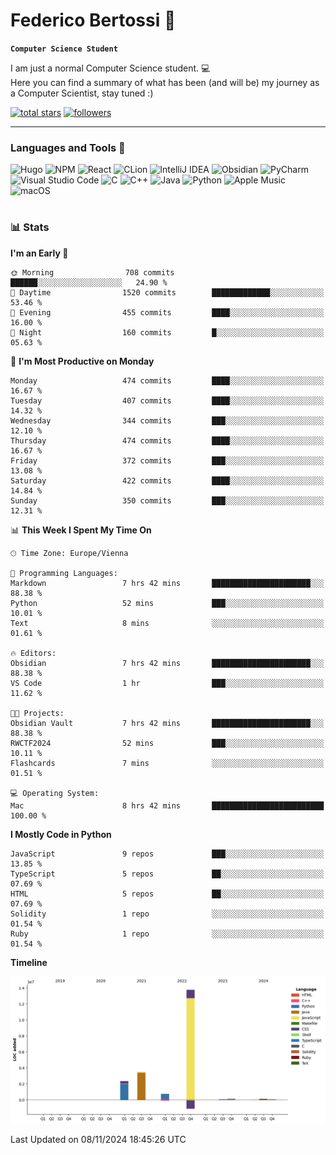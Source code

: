 # Federico Bertossi 🚀

**`Computer Science Student`**

[//]: # (Thanks to @ForrestKnight for the inspiration.)

<!-- TODO: Insert a banner image -->

I am just a normal Computer Science student. 💻 </br>
Here you can find a summary of what has been (and will be) my journey as a Computer Scientist, stay tuned :)

   <p>
      <a href="https://github.com/mrBymax?tab=repositories&sort=stargazers">
         <img alt="total stars" title="Total stars on GitHub" src="https://custom-icon-badges.demolab.com/github/stars/mrBymax?color=55960c&style=for-the-badge&labelColor=488207&logo=star"/></a>
<a href="https://github.com/mrBymax?tab=followers">
         <img alt="followers" title="Follow me on Github" src="https://custom-icon-badges.demolab.com/github/followers/mrBymax?color=236ad3&labelColor=1155ba&style=for-the-badge&logo=person-add&label=Follow&logoColor=white"/></a>
   </p>

---

<!-- TODO: Insert a GIF -->
### Languages and Tools 🧰

<!-- TODO: Change it with shields -->
![Hugo](https://img.shields.io/badge/Hugo-black.svg?style=for-the-badge&logo=Hugo)
![NPM](https://img.shields.io/badge/NPM-%23CB3837.svg?style=for-the-badge&logo=npm&logoColor=white)
![React](https://img.shields.io/badge/react-%2320232a.svg?style=for-the-badge&logo=react&logoColor=%2361DAFB)
![CLion](https://img.shields.io/badge/CLion-black?style=for-the-badge&logo=clion&logoColor=white)
![IntelliJ IDEA](https://img.shields.io/badge/IntelliJIDEA-000000.svg?style=for-the-badge&logo=intellij-idea&logoColor=white)
![Obsidian](https://img.shields.io/badge/Obsidian-%23483699.svg?style=for-the-badge&logo=obsidian&logoColor=white)
![PyCharm](https://img.shields.io/badge/pycharm-143?style=for-the-badge&logo=pycharm&logoColor=black&color=black&labelColor=green)
![Visual Studio Code](https://img.shields.io/badge/Visual%20Studio%20Code-0078d7.svg?style=for-the-badge&logo=visual-studio-code&logoColor=white)
![C](https://img.shields.io/badge/c-%2300599C.svg?style=for-the-badge&logo=c&logoColor=white)
![C++](https://img.shields.io/badge/c++-%2300599C.svg?style=for-the-badge&logo=c%2B%2B&logoColor=white)
![Java](https://img.shields.io/badge/java-%23ED8B00.svg?style=for-the-badge&logo=openjdk&logoColor=white)
![Python](https://img.shields.io/badge/python-3670A0?style=for-the-badge&logo=python&logoColor=ffdd54)
![Apple Music](https://img.shields.io/badge/Apple_Music-9933CC?style=for-the-badge&logo=apple-music&logoColor=white)
![macOS](https://img.shields.io/badge/mac%20os-000000?style=for-the-badge&logo=macos&logoColor=F0F0F0)


#

### 📊 Stats

<!-- ![My GitHub stats](https://github-readme-stats.vercel.app/api?username=mrBymax&show_icons=true&theme=dracula) -->


<!--START_SECTION:waka-->
**I'm an Early 🐤** 

```text
🌞 Morning                708 commits         ██████░░░░░░░░░░░░░░░░░░░   24.90 % 
🌆 Daytime                1520 commits        █████████████░░░░░░░░░░░░   53.46 % 
🌃 Evening                455 commits         ████░░░░░░░░░░░░░░░░░░░░░   16.00 % 
🌙 Night                  160 commits         █░░░░░░░░░░░░░░░░░░░░░░░░   05.63 % 
```
📅 **I'm Most Productive on Monday** 

```text
Monday                   474 commits         ████░░░░░░░░░░░░░░░░░░░░░   16.67 % 
Tuesday                  407 commits         ████░░░░░░░░░░░░░░░░░░░░░   14.32 % 
Wednesday                344 commits         ███░░░░░░░░░░░░░░░░░░░░░░   12.10 % 
Thursday                 474 commits         ████░░░░░░░░░░░░░░░░░░░░░   16.67 % 
Friday                   372 commits         ███░░░░░░░░░░░░░░░░░░░░░░   13.08 % 
Saturday                 422 commits         ████░░░░░░░░░░░░░░░░░░░░░   14.84 % 
Sunday                   350 commits         ███░░░░░░░░░░░░░░░░░░░░░░   12.31 % 
```


📊 **This Week I Spent My Time On** 

```text
🕑︎ Time Zone: Europe/Vienna

💬 Programming Languages: 
Markdown                 7 hrs 42 mins       ██████████████████████░░░   88.38 % 
Python                   52 mins             ███░░░░░░░░░░░░░░░░░░░░░░   10.01 % 
Text                     8 mins              ░░░░░░░░░░░░░░░░░░░░░░░░░   01.61 % 

🔥 Editors: 
Obsidian                 7 hrs 42 mins       ██████████████████████░░░   88.38 % 
VS Code                  1 hr                ███░░░░░░░░░░░░░░░░░░░░░░   11.62 % 

🐱‍💻 Projects: 
Obsidian Vault           7 hrs 42 mins       ██████████████████████░░░   88.38 % 
RWCTF2024                52 mins             ███░░░░░░░░░░░░░░░░░░░░░░   10.11 % 
Flashcards               7 mins              ░░░░░░░░░░░░░░░░░░░░░░░░░   01.51 % 

💻 Operating System: 
Mac                      8 hrs 42 mins       █████████████████████████   100.00 % 
```

**I Mostly Code in Python** 

```text
JavaScript               9 repos             ███░░░░░░░░░░░░░░░░░░░░░░   13.85 % 
TypeScript               5 repos             ██░░░░░░░░░░░░░░░░░░░░░░░   07.69 % 
HTML                     5 repos             ██░░░░░░░░░░░░░░░░░░░░░░░   07.69 % 
Solidity                 1 repo              ░░░░░░░░░░░░░░░░░░░░░░░░░   01.54 % 
Ruby                     1 repo              ░░░░░░░░░░░░░░░░░░░░░░░░░   01.54 % 
```



**Timeline**

![Lines of Code chart](https://raw.githubusercontent.com/mrBymax/mrBymax/main/assets/bar_graph.png)


 Last Updated on 08/11/2024 18:45:26 UTC
<!--END_SECTION:waka-->


[linkedin]: https://linkedin.com/federico-bertossi
[website]:  https://www.federicobertossi.com

</details>
